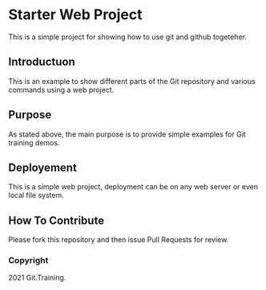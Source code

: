 # Starter Web Project

This is a simple project for
showing how to use git and github togeteher.

## Introductuon

This is an example to show different parts
of the Git repository and various commands
using a web project.

## Purpose

As stated above, the main purpose is to
provide simple examples for Git training
demos.

## Deployement

This is a simple web project, deployment
can be on any web server or even local
file system.

## How To Contribute

Please fork this repository and then issue Pull Requests for
review.

### Copyright

2021 Git.Training.